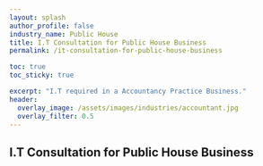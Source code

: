 ```yaml
---
layout: splash 
author_profile: false 
industry_name: Public House
title: I.T Consultation for Public House Business
permalink: /it-consultation-for-public-house-business

toc: true
toc_sticky: true

excerpt: "I.T required in a Accountancy Practice Business."
header:
  overlay_image: /assets/images/industries/accountant.jpg
  overlay_filter: 0.5 
---
```


## I.T Consultation for Public House Business